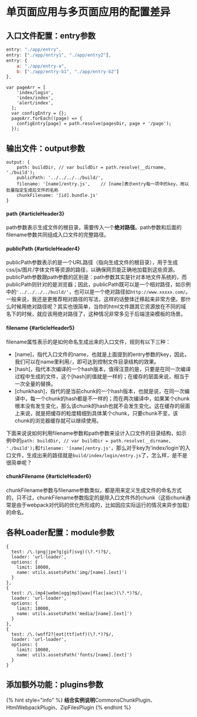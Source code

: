 # 单页面应用与多页面应用的配置差异

## 入口文件配置：entry参数

```javascript
entry: "./app/entry", 
entry: ["./app/entry1", "./app/entry2"],
entry: {
    a: "./app/entry-a",
    b: ["./app/entry-b1", "./app/entry-b2"]
},
```

```text
var pageArr = [
    'index/login',
    'index/index',
    'alert/index',
  ];
  var configEntry = {};
  pageArr.forEach((page) => {
    configEntry[page] = path.resolve(pagesDir, page + '/page');
  });
```

## 输出文件：output参数

```text
output: {
    path: buildDir, // var buildDir = path.resolve(__dirname, './build');
    publicPath: '../../../../build/',
    filename: '[name]/entry.js',    // [name]表示entry每一项中的key，用以批量指定生成后文件的名称
    chunkFilename: '[id].bundle.js'
}
```

#### path {#articleHeader3}

path参数表示生成文件的根目录，需要传入一个**绝对路径**。path参数和后面的filename参数共同组成入口文件的完整路径。

#### publicPath {#articleHeader4}

publicPath参数表示的是一个URL路径（指向生成文件的根目录），用于生成css/js/图片/字体文件等资源的路径，以确保网页能正确地加载到这些资源。  
publicPath参数跟path参数的区别是：path参数其实是针对本地文件系统的，而publicPath则针对的是浏览器；因此，publicPath既可以是一个相对路径，如示例中的`'../../../../build/'`，也可以是一个绝对路径如`http://www.xxxxx.com/`。一般来说，我还是更推荐相对路径的写法，这样的话整体迁移起来非常方便。那什么时候用绝对路径呢？其实也很简单，当你的html文件跟其它资源放在不同的域名下的时候，就应该用绝对路径了，这种情况非常多见于后端渲染模板的场景。

#### filename {#articleHeader5}

filename属性表示的是如何命名生成出来的入口文件，规则有以下三种：

* \[name\]，指代入口文件的name，也就是上面提到的entry参数的key，因此，我们可以在name里利用`/`，即可达到控制文件目录结构的效果。
* \[hash\]，指代本次编译的一个hash版本，值得注意的是，只要是在同一次编译过程中生成的文件，这个\[hash\]的值就是一样的；在缓存的层面来说，相当于一次全量的替换。
* \[chunkhash\]，指代的是当前chunk的一个hash版本，也就是说，在同一次编译中，每一个chunk的hash都是不一样的；而在两次编译中，如果某个chunk根本没有发生变化，那么该chunk的hash也就不会发生变化。这在缓存的层面上来说，就是把缓存的粒度精细到具体某个chunk，只要chunk不变，该chunk的浏览器缓存就可以继续使用。

下面来说说如何利用filename参数和path参数来设计入口文件的目录结构，如示例中的`path: buildDir, // var buildDir = path.resolve(__dirname, './build');`和`filename: '[name]/entry.js'`，那么对于key为'index/login'的入口文件，生成出来的路径就是`build/index/login/entry.js`了，怎么样，是不是很简单呢？

#### chunkFilename {#articleHeader6}

chunkFilename参数与filename参数类似，都是用来定义生成文件的命名方式的，只不过，chunkFilename参数指定的是除入口文件外的chunk（这些chunk通常是由于webpack对代码的优化所形成的，比如因应实际运行的情况来异步加载）的命名。

## 各种Loader配置：module参数

```text
{
  test: /\.(png|jpe?g|gif|svg)(\?.*)?$/,
  loader: 'url-loader',
  options: {
    limit: 10000,
    name: utils.assetsPath('img/[name].[ext]')
  }
},
{
  test: /\.(mp4|webm|ogg|mp3|wav|flac|aac)(\?.*)?$/,
  loader: 'url-loader',
  options: {
    limit: 10000,
    name: utils.assetsPath('media/[name].[ext]')
  }
},
{
  test: /\.(woff2?|eot|ttf|otf)(\?.*)?$/,
  loader: 'url-loader',
  options: {
    limit: 10000,
    name: utils.assetsPath('fonts/[name].[ext]')
  }
}
```

## **添加额外功能：plugins参数**

{% hint style="info" %}
**结合实例说明**CommonsChunkPlugin、HtmlWebpackPlugin、ZipFilesPlugin
{% endhint %}

